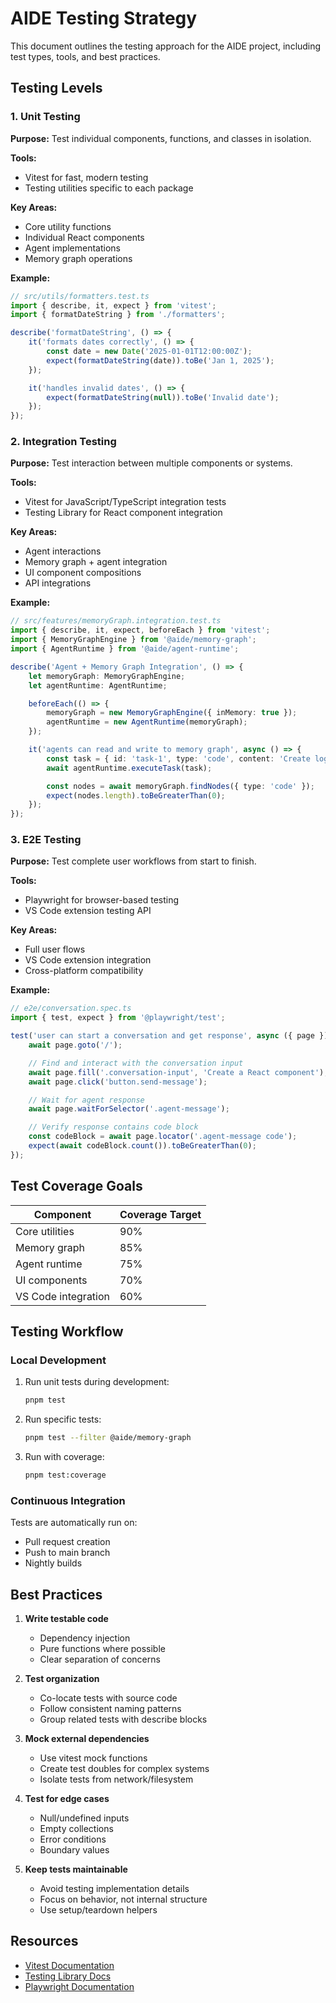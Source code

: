 # AIDE Testing Strategy

This document outlines the testing approach for the AIDE project, including test types, tools, and best practices.

## Testing Levels

### 1. Unit Testing

**Purpose:** Test individual components, functions, and classes in isolation.

**Tools:**

- Vitest for fast, modern testing
- Testing utilities specific to each package

**Key Areas:**

- Core utility functions
- Individual React components
- Agent implementations
- Memory graph operations

**Example:**

```typescript
// src/utils/formatters.test.ts
import { describe, it, expect } from 'vitest';
import { formatDateString } from './formatters';

describe('formatDateString', () => {
	it('formats dates correctly', () => {
		const date = new Date('2025-01-01T12:00:00Z');
		expect(formatDateString(date)).toBe('Jan 1, 2025');
	});

	it('handles invalid dates', () => {
		expect(formatDateString(null)).toBe('Invalid date');
	});
});
```

### 2. Integration Testing

**Purpose:** Test interaction between multiple components or systems.

**Tools:**

- Vitest for JavaScript/TypeScript integration tests
- Testing Library for React component integration

**Key Areas:**

- Agent interactions
- Memory graph + agent integration
- UI component compositions
- API integrations

**Example:**

```typescript
// src/features/memoryGraph.integration.test.ts
import { describe, it, expect, beforeEach } from 'vitest';
import { MemoryGraphEngine } from '@aide/memory-graph';
import { AgentRuntime } from '@aide/agent-runtime';

describe('Agent + Memory Graph Integration', () => {
	let memoryGraph: MemoryGraphEngine;
	let agentRuntime: AgentRuntime;

	beforeEach(() => {
		memoryGraph = new MemoryGraphEngine({ inMemory: true });
		agentRuntime = new AgentRuntime(memoryGraph);
	});

	it('agents can read and write to memory graph', async () => {
		const task = { id: 'task-1', type: 'code', content: 'Create login form' };
		await agentRuntime.executeTask(task);

		const nodes = await memoryGraph.findNodes({ type: 'code' });
		expect(nodes.length).toBeGreaterThan(0);
	});
});
```

### 3. E2E Testing

**Purpose:** Test complete user workflows from start to finish.

**Tools:**

- Playwright for browser-based testing
- VS Code extension testing API

**Key Areas:**

- Full user flows
- VS Code extension integration
- Cross-platform compatibility

**Example:**

```typescript
// e2e/conversation.spec.ts
import { test, expect } from '@playwright/test';

test('user can start a conversation and get response', async ({ page }) => {
	await page.goto('/');

	// Find and interact with the conversation input
	await page.fill('.conversation-input', 'Create a React component');
	await page.click('button.send-message');

	// Wait for agent response
	await page.waitForSelector('.agent-message');

	// Verify response contains code block
	const codeBlock = await page.locator('.agent-message code');
	expect(await codeBlock.count()).toBeGreaterThan(0);
});
```

## Test Coverage Goals

| Component           | Coverage Target |
| ------------------- | --------------- |
| Core utilities      | 90%             |
| Memory graph        | 85%             |
| Agent runtime       | 75%             |
| UI components       | 70%             |
| VS Code integration | 60%             |

## Testing Workflow

### Local Development

1. Run unit tests during development:

   ```bash
   pnpm test
   ```

2. Run specific tests:

   ```bash
   pnpm test --filter @aide/memory-graph
   ```

3. Run with coverage:
   ```bash
   pnpm test:coverage
   ```

### Continuous Integration

Tests are automatically run on:

- Pull request creation
- Push to main branch
- Nightly builds

## Best Practices

1. **Write testable code**

   - Dependency injection
   - Pure functions where possible
   - Clear separation of concerns

2. **Test organization**

   - Co-locate tests with source code
   - Follow consistent naming patterns
   - Group related tests with describe blocks

3. **Mock external dependencies**

   - Use vitest mock functions
   - Create test doubles for complex systems
   - Isolate tests from network/filesystem

4. **Test for edge cases**

   - Null/undefined inputs
   - Empty collections
   - Error conditions
   - Boundary values

5. **Keep tests maintainable**
   - Avoid testing implementation details
   - Focus on behavior, not internal structure
   - Use setup/teardown helpers

## Resources

- [Vitest Documentation](https://vitest.dev/)
- [Testing Library Docs](https://testing-library.com/)
- [Playwright Documentation](https://playwright.dev/)
